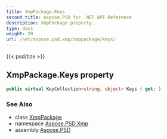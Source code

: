 ```yaml
---
title: XmpPackage.Keys
second_title: Aspose.PSD for .NET API Reference
description: XmpPackage property. 
type: docs
weight: 20
url: /net/aspose.psd.xmp/xmppackage/keys/
---
```

{{< psd/tize >}}
## XmpPackage.Keys property

```csharp
public virtual KeyCollection<string, object> Keys { get; }
```

### See Also

* class [XmpPackage](../)
* namespace [Aspose.PSD.Xmp](../../xmppackage/)
* assembly [Aspose.PSD](../../../)


